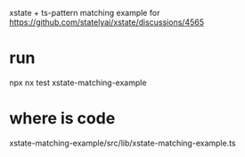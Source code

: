 xstate + ts-pattern matching example for https://github.com/statelyai/xstate/discussions/4565

# run

npx nx test xstate-matching-example

# where is code

xstate-matching-example/src/lib/xstate-matching-example.ts
